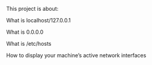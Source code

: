 This project is about:

What is localhost/127.0.0.1

What is 0.0.0.0

What is /etc/hosts

How to display your machine’s active network interfaces
